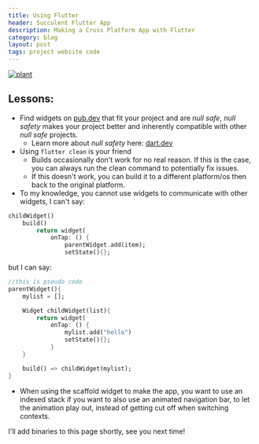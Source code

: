 ```yaml
---
title: Using Flutter
header: Succulent Flutter App
description: Making a Cross Platform App with Flutter
category: blog
layout: post
tags: project website code
---
```


[![plant](/assets/images/succulent/Plant.png)](/assets/images/succulent/Plant.png)

## Lessons:

- Find widgets on [pub.dev](https://Pub.dev) that fit your project and are *null safe*, *null safety* makes your project better and inherently compatible with other *null safe* projects.
    - Learn more about *null safety* here: [dart.dev](https://dart.dev/null-safety/understanding-null-safety)
- Using `flutter clean` is your friend
    - Builds occasionally don't work for no real reason. If this is the case, you can always run the clean command to potentially fix issues.
    - If this doesn't work, you can build it to a different platform/os then back to the original platform.
- To my knowledge, you cannot use widgets to communicate with other widgets, I can't say:
```dart
childWidget()
    build()
        return widget(
            onTap: () {
                parentWidget.add(item);
                setState(){};
```

but I can say:

```dart
//this is pseudo code
parentWidget(){
    mylist = [];

    Widget childWidget(list){
        return widget(
            onTap: () {
                mylist.add("hello")
                setState(){};
            }
    }

    build() => childWidget(mylist);
}
```
- When using the scaffold widget to make the app, you want to use an indexed stack if you want to also use an animated navigation bar, to let the animation play out, instead of getting cut off when switching contexts.

I'll add binaries to this page shortly, see you next time!
